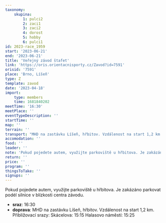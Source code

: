 ```yaml
---
taxonomy:
    skupina:
        1: pulci2
        2: zaci1
        3: zaci2
        4: dorost
        5: hobby
        6: pulci1
id: 2023-race_1959
start: '2023-06-21'
end: '2023-06-21'
title: 'Veřejný závod štafet'
link: 'https://oris.orientacnisporty.cz/Zavod?id=7591'
orisid: '7591'
place: 'Brno, Líšeň'
type: Z
template: zavod
date: '2023-04-18'
import:
    type: members
    time: 1681840202
meetTime: '16:30'
meetPlace: ''
eventTypeDescription: ''
startTime: ''
map: ''
terrain: ''
transport: "MHD na zastávku Líšeň, hřbitov. Vzdálenost na start 1,2 km.\r\nPřibližovací srazy:\r\nSkácelova: 15:15\r\nHalasovo náměstí: 15:25"
accomodation: ''
food: ''
leader: ''
note: 'Pokud pojedete autem, využijte parkoviště u hřbitova. Je zakázáno parkovat podél silnice v blízkosti centra závodu.'
return: ''
price: ''
program: ''
thingsToTake: ''
signups: ''
---
```


Pokud pojedete autem, využijte parkoviště u hřbitova. Je zakázáno parkovat podél silnice v blízkosti centra závodu.
* **sraz**: 16:30
* **doprava**: MHD na zastávku Líšeň, hřbitov. Vzdálenost na start 1,2 km.
Přibližovací srazy:
Skácelova: 15:15
Halasovo náměstí: 15:25
